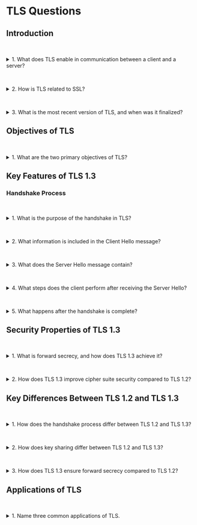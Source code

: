 # TLS Questions

## Introduction

&nbsp;
<details>
<summary>
1. What does TLS enable in communication between a client and a server?
</summary>

TLS enables secure communication by:
- Agreeing on a symmetric key for encryption.
- Authenticating the server to the client.
</details>

&nbsp;
<details>
<summary>
2. How is TLS related to SSL?
</summary>

TLS builds on the SSL protocol. While SSL terminology is still used, TLS is more secure and is preferred over SSL.
</details>

&nbsp;
<details>
<summary>
3. What is the most recent version of TLS, and when was it finalized?
</summary>

The most recent version is TLS 1.3, finalized in 2018.
</details>

## Objectives of TLS

&nbsp;
<details>
<summary>
1. What are the two primary objectives of TLS?
</summary>

1. Agreeing on a symmetric key for encryption.
2. Authenticating the server.
</details>

## Key Features of TLS 1.3

### Handshake Process

&nbsp;
<details>
<summary>
1. What is the purpose of the handshake in TLS?
</summary>

The handshake enables:
- Agreement on a symmetric key for encryption.
- Authentication of the server.
</details>

&nbsp;
<details>
<summary>
2. What information is included in the Client Hello message?
</summary>

The Client Hello message includes:
- Supported cipher suites.
- Key shares for key agreement.
</details>

&nbsp;
<details>
<summary>
3. What does the Server Hello message contain?
</summary>

The Server Hello message contains:
- The chosen cipher suite.
- A key share.
- The server's digital certificate.
- A finished message (encrypted using the agreed key).
</details>

&nbsp;
<details>
<summary>
4. What steps does the client perform after receiving the Server Hello?
</summary>

The client:
- Uses the key exchange algorithm and key share to generate the symmetric key.
- Decrypts and verifies the digital certificate.
</details>

&nbsp;
<details>
<summary>
5. What happens after the handshake is complete?
</summary>

The client and server communicate securely using the agreed symmetric key for encryption.
</details>

## Security Properties of TLS 1.3

&nbsp;
<details>
<summary>
1. What is forward secrecy, and how does TLS 1.3 achieve it?
</summary>

Forward secrecy ensures that past communications remain secure even if a secret key is compromised. It is achieved through ephemeral keys used in the Diffie-Hellman key exchange.
</details>

&nbsp;
<details>
<summary>
2. How does TLS 1.3 improve cipher suite security compared to TLS 1.2?
</summary>

TLS 1.3 limits the use of insecure cryptographic protocols and parameters, ensuring stronger confidentiality and resilience against attacks.
</details>

## Key Differences Between TLS 1.2 and TLS 1.3

&nbsp;
<details>
<summary>
1. How does the handshake process differ between TLS 1.2 and TLS 1.3?
</summary>

TLS 1.3 has a faster handshake process with fewer message exchanges compared to TLS 1.2.
</details>

&nbsp;
<details>
<summary>
2. How does key sharing differ between TLS 1.2 and TLS 1.3?
</summary>

TLS 1.2 includes RSA for key sharing, whereas TLS 1.3 only uses ephemeral key exchanges.
</details>

&nbsp;
<details>
<summary>
3. How does TLS 1.3 ensure forward secrecy compared to TLS 1.2?
</summary>

TLS 1.3 ensures forward secrecy by using ephemeral keys, while TLS 1.2 does not guarantee this.
</details>

## Applications of TLS

&nbsp;
<details>
<summary>
1. Name three common applications of TLS.
</summary>

1. **Web Browsing:** Secure communication in HTTPS.
2. **Email:** Encrypting messages during transit.
3. **VPNs:** Secure tunneling for remote access.
</details>
